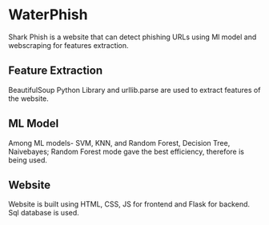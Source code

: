 # WaterPhish
Shark Phish is a website that can detect phishing URLs using Ml model and webscraping for features extraction.
## Feature Extraction
BeautifulSoup Python Library and urllib.parse are used to extract features of the website.
## ML Model
Among ML models- SVM, KNN, and Random Forest, Decision Tree, Naivebayes; Random Forest mode gave the best efficiency, therefore is being used.
## Website
Website is built using HTML, CSS, JS for frontend and Flask for backend. Sql database is used.
